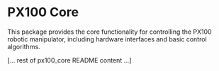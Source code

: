 # PX100 Core

This package provides the core functionality for controlling the PX100 robotic manipulator, including hardware interfaces and basic control algorithms.

[... rest of px100_core README content ...]
